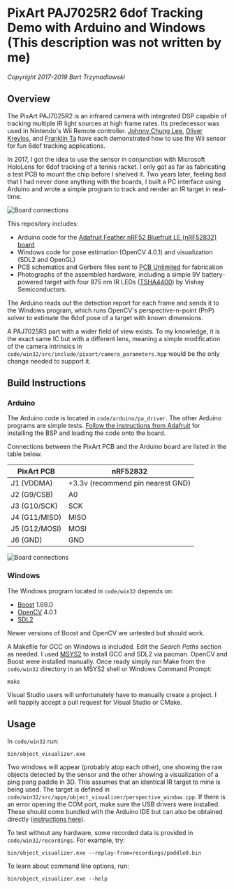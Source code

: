 # PixArt PAJ7025R2 6dof Tracking Demo with Arduino and Windows (This description was not written by me)

*Copyright 2017-2019 Bart Trzynadlowski*

## Overview

The PixArt PAJ7025R2 is an infrared camera with integrated DSP capable of tracking multiple IR light sources at high frame rates. Its predecessor was used in Nintendo's Wii Remote controller. [Johnny Chung Lee](http://johnnylee.net/projects/wii/), [Oliver Kreylos](https://web.cs.ucdavis.edu/~okreylos/ResDev/Wiimote/index.html  ), and [Franklin Ta](https://franklinta.com/2014/09/30/6dof-positional-tracking-with-the-wiimote/) have each demonstrated how to use the Wii sensor
for fun 6dof tracking applications.

In 2017, I got the idea to use the sensor in conjunction with Microsoft HoloLens for 6dof tracking of a tennis racket. I only got as far as
fabricating a test PCB to mount the chip before I shelved it. Two years later, feeling bad that I had never done anything with the boards, I built a PC
interface using Arduino and wrote a simple program to track and render an IR target in real-time.

![Board connections](media/Demo.gif)

This repository includes:

- Arduino code for the [Adafruit Feather nRF52 Bluefruit LE (nRF52832) board](https://www.adafruit.com/product/3406)
- Windows code for pose estimation (OpenCV 4.0.1) and visualization (SDL2 and OpenGL)
- PCB schematics and Gerbers files sent to [PCB Unlimited](https://pcbunlimited.com/) for fabrication
- Photographs of the assembled hardware, including a simple 9V battery-powered target with four 875 nm IR LEDs ([TSHA4400](https://www.vishay.com/ir-emitting-diodes/list/product-81017/)) by Vishay Semiconductors.

The Arduino reads out the detection report for each frame and sends it to the Windows program, which runs OpenCV's perspective-n-point (PnP) solver to estimate the 6dof pose of a target with known dimensions.

A PAJ7025R3 part with a wider field of view exists. To my knowledge, it is the exact same IC but with a different lens, meaning a simple modification of the camera
intrinsics in `code/win32/src/include/pixart/camera_parameters.hpp` would be the only change needed to support it.

## Build Instructions

### Arduino

The Arduino code is located in `code/arduino/pa_driver`. The other Arduino programs are simple tests. [Follow the instructions from Adafruit](https://learn.adafruit.com/bluefruit-nrf52-feather-learning-guide/arduino-bsp-setup) for
installing the BSP and loading the code onto the board.

Connections between the PixArt PCB and the Arduino board are listed in the table below.

| PixArt PCB | nRF52832 |
| ---------- | -------- |
| J1 (VDDMA) | +3.3v (recommend pin nearest GND) |
| J2 (G9/CSB) | A0 |
| J3 (G10/SCK) | SCK |
| J4 (G11/MISO) | MISO |
| J5 (G12/MOSI) | MOSI |
| J6 (GND) | GND |

![Board connections](media/Arduino_Wiring.jpg)

### Windows

The Windows program located in `code/win32` depends on:

- [Boost](https://www.boost.org/) 1.69.0
- [OpenCV](https://opencv.org) 4.0.1
- [SDL2](https://libsdl.org)

Newer versions of Boost and OpenCV are untested but should work.

A Makefile for GCC on Windows is included. Edit the *Search Paths* section as needed. I used [MSYS2](https://msys2.org) to install GCC and SDL2 via pacman. OpenCV and Boost were installed manually.
Once ready simply run Make from the `code/win32` directory in an MSYS2 shell or Windows Command Prompt:

```
make
```

Visual Studio users will unfortunately have to manually create a project. I will happily accept a pull request for Visual Studio or CMake.

## Usage

In `code/win32` run:

```
bin/object_visualizer.exe
```

Two windows will appear (probably atop each other), one showing the raw objects detected by the sensor and the other showing a visualization of
a ping pong paddle in 3D. This assumes that an identical IR target to mine is being used. The target is defined in `code/win32/src/apps/object_visualizer/perspective_window.cpp`.
If there is an error opening the COM port, make sure the USB drivers were installed. These should come bundled with the Arduino IDE but can also
be obtained directly ([instructions here](https://learn.adafruit.com/bluefruit-nrf52-feather-learning-guide/arduino-board-setup)).

To test without any hardware, some recorded data is provided in `code/win32/recordings`. For example, try:

```
bin/object_visualizer.exe --replay-from=recordings/paddle0.bin
```

To learn about command line options, run:

```
bin/object_visualizer.exe --help
```

